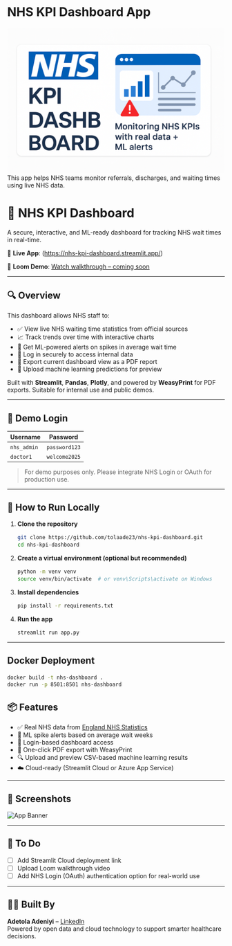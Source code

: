 # NHS KPI Dashboard App
![Banner](banner.png)
This app helps NHS teams monitor referrals, discharges, and waiting times using live NHS data.

# 🏥 NHS KPI Dashboard

A secure, interactive, and ML-ready dashboard for tracking NHS wait times in real-time.

🔗 **Live App**: (https://nhs-kpi-dashboard.streamlit.app/)

🎥 **Loom Demo**: [Watch walkthrough – coming soon]()

---

## 🔍 Overview

This dashboard allows NHS staff to:
- ✅ View live NHS waiting time statistics from official sources
- 📈 Track trends over time with interactive charts
- 🚨 Get ML-powered alerts on spikes in average wait time
- 🔐 Log in securely to access internal data
- 📄 Export current dashboard view as a PDF report
- 🤖 Upload machine learning predictions for preview

Built with **Streamlit**, **Pandas**, **Plotly**, and powered by **WeasyPrint** for PDF exports. Suitable for internal use and public demos.

---

## 🔐 Demo Login

| Username     | Password     |
|--------------|--------------|
| `nhs_admin`  | `password123` |
| `doctor1`    | `welcome2025` |

> For demo purposes only. Please integrate NHS Login or OAuth for production use.

---

## 📁 How to Run Locally

1. **Clone the repository**
   ```bash
   git clone https://github.com/tolaade23/nhs-kpi-dashboard.git
   cd nhs-kpi-dashboard
   ```

2. **Create a virtual environment (optional but recommended)**
   ```bash
   python -m venv venv
   source venv/bin/activate  # or venv\Scripts\activate on Windows
   ```

3. **Install dependencies**
   ```bash
   pip install -r requirements.txt
   ```

4. **Run the app**
   ```bash
   streamlit run app.py
   ```

---
## Docker Deployment
```bash
docker build -t nhs-dashboard .
docker run -p 8501:8501 nhs-dashboard
```
## 📦 Features

- ✅ Real NHS data from [England NHS Statistics](https://www.england.nhs.uk/statistics/)
- 🔁 ML spike alerts based on average wait weeks
- 🔐 Login-based dashboard access
- 📄 One-click PDF export with WeasyPrint
- 🔍 Upload and preview CSV-based machine learning results
- ☁️ Cloud-ready (Streamlit Cloud or Azure App Service)

---

## 📸 Screenshots

![App Banner](.banner.png)

---

## 📌 To Do

- [ ] Add Streamlit Cloud deployment link
- [ ] Upload Loom walkthrough video
- [ ] Add NHS Login (OAuth) authentication option for real-world use

---

## 👩‍💻 Built By

**Adetola Adeniyi** – [LinkedIn](https://www.linkedin.com/in/adetolaadeniyi/)  
Powered by open data and cloud technology to support smarter healthcare decisions.
